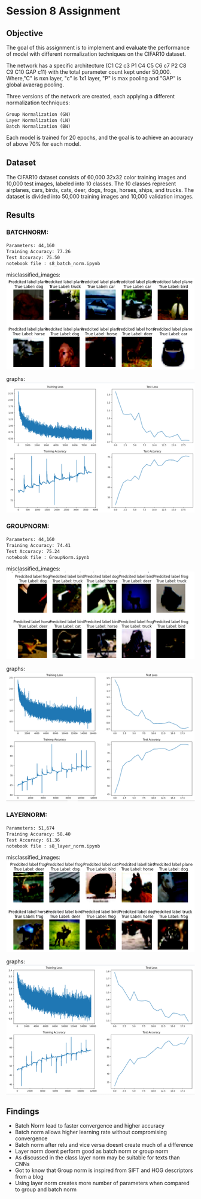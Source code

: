 # Session 8 Assignment

## Objective
The goal of this assignment is to implement and evaluate the performance of model with different normalization techniques on the CIFAR10 dataset. 

The network has a specific architecture (C1 C2 c3 P1 C4 C5 C6 c7 P2 C8 C9 C10 GAP c11) with the total parameter count kept under 50,000. 
Where,"C" is nxn layer, "c" is 1x1 layer, "P" is max pooling and "GAP" is global avaerag pooling.

Three versions of the network are created, each applying a different normalization techniques: 

    Group Normalization (GN)
    Layer Normalization (LN)
    Batch Normalization (BN)

Each model is trained for 20 epochs, and the goal is to achieve an accuracy of above 70% for each model.

## Dataset
The CIFAR10 dataset consists of 60,000 32x32 color training images and 10,000 test images, labeled into 10 classes.
The 10 classes represent airplanes, cars, birds, cats, deer, dogs, frogs, horses, ships, and trucks. 
The dataset is divided into 50,000 training images and 10,000 validation images.


## Results

### BATCHNORM:

    Parameters: 44,160
    Training Accuracy: 77.26
    Test Accuracy: 75.50
    notebook file : s8_batch_norm.ipynb
misclassified_images: 
    ![Framework](./images/batch_norm_mispred.png)
    
graphs:
    ![Framework](./images/batch_norm_graph.PNG)


### GROUPNORM:
    Parameters: 44,160
    Training Accuracy: 74.41
    Test Accuracy: 75.24
    notebook file : GroupNorm.ipynb
misclassified_images: 
    ![Framework](./images/group_norm_mispred.PNG)
 
graphs:
    ![Framework](./images/group_norm_graph.PNG)
    
    
### LAYERNORM:
    Parameters: 51,674
    Training Accuracy: 58.40
    Test Accuracy: 61.36
    notebook file : s8_layer_norm.ipynb
misclassified_images:
    ![Framework](./images/layer_norm_mispred.png)
    
graphs:
    ![Framework](./images/layer_norm_graph.PNG)
    
## Findings

- Batch Norm lead to faster convergence and higher accuracy
- Batch norm allows higher learning rate without compromising convergence
- Batch norm after relu and vice versa doesnt create much of a difference
- Layer norm doent perform good as batch norm or group norm
- As discussed in the class layer norm may be suitable for texts than CNNs
- Got to know that Group norm is inspired from SIFT and HOG descriptors from a blog
- Using layer norm creates more number of parameters when compared to group and batch norm



